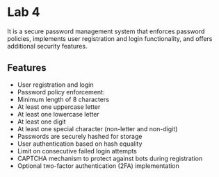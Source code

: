 # Lab 4

It is a secure password management system that enforces password policies, implements user registration and login functionality, and offers additional security features.

## Features
* User registration and login
* Password policy enforcement:
* Minimum length of 8 characters
* At least one uppercase letter
* At least one lowercase letter
* At least one digit
* At least one special character (non-letter and non-digit)
* Passwords are securely hashed for storage
* User authentication based on hash equality
* Limit on consecutive failed login attempts
* CAPTCHA mechanism to protect against bots during registration
* Optional two-factor authentication (2FA) implementation
